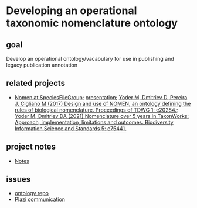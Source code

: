 # Developing an operational taxonomic nomenclature ontology
## goal
Develop an operational ontology/vacabulary for use in publishing and legacy publication annotation
## related projects
* [Nomen at SpeciesFileGroup](https://github.com/SpeciesFileGroup/nomen); [presentation](https://github.com/SpeciesFileGroup/nomen/raw/master/docs/presentations/Ballroom_A_Tuesday_1445_Yoder_TDWG17.pptx); [Yoder M, Dmitriev D, Pereira J, Cigliano M (2017) Design and use of NOMEN, an ontology defining the rules of biological nomenclature. Proceedings of TDWG 1: e20284.](https://doi.org/10.3897/tdwgproceedings.1.20284); [Yoder M, Dmitriev DA (2021) Nomenclature over 5 years in TaxonWorks: Approach, implementation, limitations and outcomes. Biodiversity Information Science and Standards 5: e75441.](https://doi.org/10.3897/biss.5.75441)

## project notes
* [Notes](https://docs.google.com/document/d/1p6R-z8Xiy4styq4hnZrhi_NdzKLCGx0GeZqgkhXXs_g/edit#heading=h.4uhanv554d45)

## issues
* [ontology repo](https://github.com/plazi/ontologies/issues?q=is%3Aissue+is%3Aopen+label%3Aontology)
* [Plazi communication](https://github.com/plazi/Plazi-Communications/issues?q=is%3Aissue+is%3Aopen+ontology+label%3Aontology)
